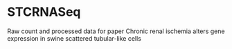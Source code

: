 # STCRNASeq
Raw count and processed data for paper Chronic renal ischemia alters gene expression in swine scattered tubular-like cells 

